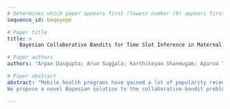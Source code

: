 ```yaml
--- 
# Determines which paper appears first (lowest number (0) appears first)
sequence_id: beqeyepe

# Paper title 
title: >
	Bayesian Collaborative Bandits for Time Slot Inference in Maternal Health Programs

# Paper authors 
authors: "Arpan Dasgupta; Arun Suggala; Karthikeyan Shanmugam; Aparna Taneja; Milind Tambe"

# Paper abstract 
abstract: "Mobile health programs have gained a lot of popularity recently due to the widespread use of mobile phones, particularly in underserved communities. However, call records from one such maternal mHealth program in India indicate that different beneficiaries have different time preferences, due to their availability during the day as well as limited access to a phone. This makes selection of the best time slot to call a beneficiary an important problem for the program. Prior work has formalized this as a collaborative bandit problem, where the assumption of a low-rank call pickup matrix allows for more efficient exploration across arms. 
We propose a novel Bayesian solution to the collaborative bandit problem using Stochastic Gradient Langevin Dynamics (SGLD) and Thompson Sampling for selection of time slots. We show that this method is able to perform better in scarce data situations where there are limited time steps for exploration, and has the ability to utilize prior knowledge about arms to its advantage. We also propose a faster version of the algorithm using alternative sampling which can potentially scale to a very large number of users such that it may be potentially deployable in the real world. We evaluate the algorithm against existing methods on simulated data inspired from real-world data."

--- 
```

